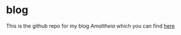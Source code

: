 # blog

This is the github repo for my blog *Amaltheia* which you can find [here](jonjup.netlify.app)
